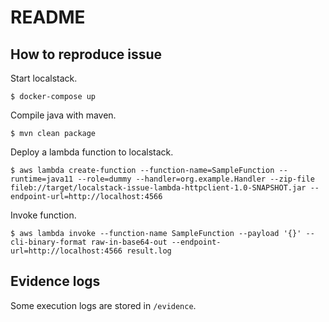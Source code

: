 # README

## How to reproduce issue
Start localstack.

```
$ docker-compose up
```

Compile java with maven.

```
$ mvn clean package
```

Deploy a lambda function to localstack.

```
$ aws lambda create-function --function-name=SampleFunction --runtime=java11 --role=dummy --handler=org.example.Handler --zip-file fileb://target/localstack-issue-lambda-httpclient-1.0-SNAPSHOT.jar --endpoint-url=http://localhost:4566
```

Invoke function.

```
$ aws lambda invoke --function-name SampleFunction --payload '{}' --cli-binary-format raw-in-base64-out --endpoint-url=http://localhost:4566 result.log
```

## Evidence logs
Some execution logs are stored in `/evidence`.
